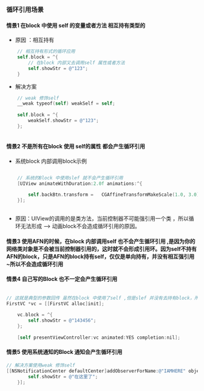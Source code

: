### 循环引用场景



#### 情景1 在block 中使用 self 的变量或者方法  相互持有类型的

* 原因 ：相互持有

```objective-c
    // 相互持有形式的循环应用
    self.block = ^{
        // 在block 内部又去调用self 属性或者方法
        self.showStr = @"123";
    }
```

* 解决方案

```objective-c
    // weak 修饰self
    __weak typeof(self) weakSelf = self;
    
    self.block = ^{
        weakSelf.showStr = @"123";
    };
    
```



#### 情景2  不是所有在block 使用 self的属性 都会产生循环引用

* 系统block 内部调用block示例

```objective-c

    // 系统的Block 中使用slef 就不会产生循环引用
    [UIView animateWithDuration:2.0f animations:^{
      
        self.backBtn.transform =   CGAffineTransformMakeScale(1.0, 3.0) ;
    }];
    
```



* 原因：UIView的调用的是类方法，当前控制器不可能强引用一个类 ，所以循环无法形成 --> 动画block不会造成循环引用的原因。



#### 情景3  使用AFN的时候，在block 内部调用self 也不会产生循环引用 ,是因为你的网络类对象是不会被当前控制器引用的，这时就不会形成引用环。因为self不持有AFN的block，只是AFN的block持有self，仅仅是单向持有，并没有相互强引用~所以不会造成循环引用





#### 情景4 自己写的Block 也不一定会产生循环引用

```objective-c
    
// 这就是典型的参数回传 虽然在block 中使用了self ,但是slef 并没有去持有block，所以不会发生循环引用
FirstVC *vc = [[FirstVC alloc]init];
    
    vc.block = ^{
        self.showStr = @"143456";
    };
    
    [self presentViewController:vc animated:YES completion:nil];
```



#### 情景5 使用系统通知的Block 通知会产生循环引用

```objective-c
// 解决方案使用weak 修饰self
[[NSNotificationCenter defaultCenter]addObserverForName:@"IAMHERE" object:nil queue:[NSOperationQueue mainQueue] usingBlock:^(NSNotification * _Nonnull note) {
        self.showStr = @"在这里了";
    }];
```

